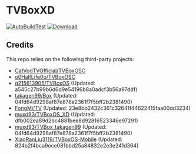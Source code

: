 # TVBoxXD

[![AutoBuildTest](https://github.com/muxd93/TVBoxOS_XD/actions/workflows/auto_build.yml/badge.svg)](https://github.com/muxd93/TVBoxOS_XD/actions/workflows/auto_build.yml)
[![Download](https://img.shields.io/github/v/release/muxd93/TVBoxOS_XD?color=green&logoColor=green&label=Download&logo=DocuSign)](https://github.com/muxd93/TVBoxOS_XD/releases)

## Credits
This repo relies on the following third-party projects:
- [CatVodTVOfficial/TVBoxOSC](https://github.com/CatVodTVOfficial/TVBoxOSC)
- [o0HalfLife0o/TVBoxOSC](https://github.com/o0HalfLife0o/TVBoxOSC/releases)
- [q215613905/TVBoxOS](https://github.com/q215613905/TVBoxOS) (Updated: a545c27b99b6d6d9e54196b8a0adcf3b56a97ddf)
- [takagen99/Box](https://github.com/takagen99/Box) (Updated: 04fd64d9298af87e878a2361f7f5bff2b2381490)
- [FongMi/TV](https://github.com/FongMi/TV) (Updated: 23e8bb2432c361c32641f44622415faa00dd3234)
- [muxd93/TVBoxOS_XD](https://github.com/muxd93/TVBoxOS_XD) (Updated: dfb002ea89d2bc4881bee8d92816523346e97291)
- [muxd93/TVBox_takagen99](https://github.com/muxd93/TVBox_takagen99) (Updated: 04fd64d9298af87e878a2361f7f5bff2b2381490)
- [XiaoRanLiu3119/TVBoxOS-Mobile](https://github.com/XiaoRanLiu3119/TVBoxOS-Mobile) (Updated: 824b2f4bca9ece081bbd25a84832e2e3e241d364)

